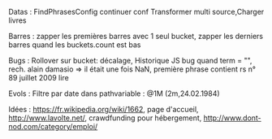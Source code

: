 Datas : FindPhrasesConfig continuer conf Transformer multi source,Charger livres

Barres : zapper les premières barres avec 1 seul bucket, zapper les derniers barres quand les buckets.count est bas

Bugs : Rollover sur bucket: décalage, Historique JS bug quand term = "", rech. alain damasio => il était une fois NaN, première phrase contient rs n° 89 juillet 2009 lire

Evols : Filtre par date dans pathvariable : @1M    (2m,24.02.1984)

Idées : https://fr.wikipedia.org/wiki/1662, page d'accueil, http://www.lavolte.net/, crawdfunding pour hébergement, http://www.dont-nod.com/category/emploi/
